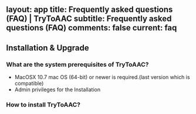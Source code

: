 layout: app
title: Frequently asked questions (FAQ) | TryToAAC
subtitle: Frequently asked questions (FAQ)
comments: false
current: faq
---


## Installation & Upgrade

### What are the system prerequisites of TryToAAC?
- MacOSX 10.7  mac OS (64-bit) or newer is required.(last version which is compatible)
- Admin privileges for the Installation


### How to install TryToAAC?
